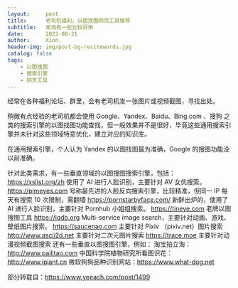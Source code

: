 ```yaml
---
layout:     post
title:      老司机福利，以图找图网页工具推荐
subtitle:   亲测有一些比较好用
date:       2022-06-21
author:     Xion.
header-img: img/post-bg-recitewords.jpg
catalog: false
tags:
    - 以图搜图
    - 搜索引擎
    - 网页工具
---
```


经常在各种福利论坛、群里，会有老司机发一张图片或视频截图，寻找出处。

稍微有点经验的老司机都会使用 Google、Yandex、Baidu、Bing.com 、搜狗 之类的搜索引擎的以图找图功能查找，但一般效果并不是很好，毕竟这些通用搜索引擎并未针对这些领域特意优化，建立对应的知识库。

在通用搜索引擎，个人认为 Yandex 的以图找图最为准确，Google 的搜图功能没以前准确。
 

针对此类需求，有一些垂直领域的以图搜图搜索引擎，包括：
https://xslist.org/zh 使用了 AI 进行人脸识别，主要针对 AV 女优搜索。
https://pimeyes.com  号称最先进的人脸反向搜索引擎，比较精准，但同一 IP 每天有搜索 10 次限制，需翻墙
https://pornstarbyface.com/ 新鲜出炉的，使用了 AI 进行人脸识别，主要针对 Pornhub 小姐姐搜索。
https://tineye.com 老牌以图搜图工具
https://iqdb.org Multi-service image search，主要针对动画、游戏、壁纸图片搜索。
https://saucenao.com 主要针对 Pixiv （pixiv.net）图片搜索
http://www.ascii2d.net 主要针对二次元图片搜索
https://trace.moe 主要针对动漫视频截图搜索
还有一些垂直以图搜图引擎，例如：
淘宝拍立淘：http://www.pailitao.com
中国科学院植物研究所看图识花：http://www.iplant.cn
微软狗狗品种识别网站：https://www.what-dog.net

部分转载自：https://www.yeeach.com/post/1499

